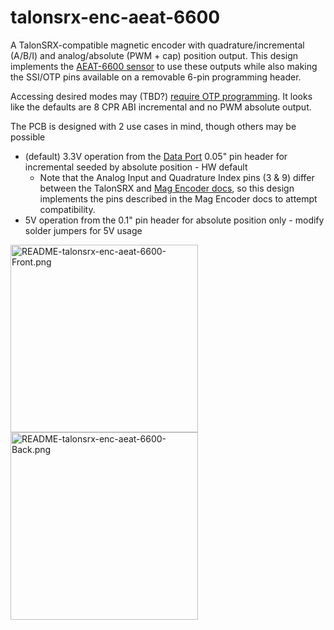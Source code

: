 talonsrx-enc-aeat-6600
======================

A TalonSRX-compatible magnetic encoder with quadrature/incremental (A/B/I) and analog/absolute (PWM + cap) position output. This design implements the [AEAT-6600 sensor](https://github.com/ihartwig/frc-on-ftc-hw/blob/main/datasheets/AV02-2792EN-Data-Sheet-AEAT-6600-T16-2022-02-23.pdf) to use these outputs while also making the SSI/OTP pins available on a removable 6-pin programming header.

Accessing desired modes may (TBD?) [require OTP programming](https://github.com/ihartwig/frc-on-ftc-hw/blob/main/datasheets/av02-2791en_an_5501_aeat-6600_2014-04-21.pdf). It looks like the defaults are 8 CPR ABI incremental and no PWM absolute output.

The PCB is designed with 2 use cases in mind, though others may be possible
* (default) 3.3V operation from the [Data Port](https://store.ctr-electronics.com/content/user-manual/Talon%20SRX%20User's%20Guide.pdf) 0.05" pin header for incremental seeded by absolute position - HW default
    * Note that the Analog Input and Quadrature Index pins (3 & 9) differ between the TalonSRX and [Mag Encoder docs](https://store.ctr-electronics.com/content/user-manual/Magnetic%20Encoder%20User%27s%20Guide.pdf), so this design implements the pins described in the Mag Encoder docs to attempt compatibility.
* 5V operation from the 0.1" pin header for absolute position only - modify solder jumpers for 5V usage

<img alt="README-talonsrx-enc-aeat-6600-Front.png" src="https://raw.githubusercontent.com/ihartwig/frc-on-ftc-hw/main/talonsrx-enc-aeat-6600/README-talonsrx-enc-aeat-6600-Front.png" height="300px" /> <img alt="README-talonsrx-enc-aeat-6600-Back.png" src="https://raw.githubusercontent.com/ihartwig/frc-on-ftc-hw/main/talonsrx-enc-aeat-6600/README-talonsrx-enc-aeat-6600-Back.png" height="300px" />
